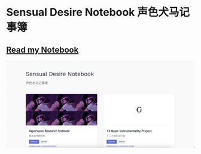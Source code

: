 # Sensual Desire Notebook 声色犬马记事簿
## [Read my Notebook](https://zianwangs.github.io)

![thumbnail](static/imgs/thumbnail.png)
